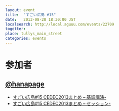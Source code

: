 ```yaml
---
layout: event
title:  "すごい広島 #15"
date:   2013-08-28 18:30:00 JST
localsearch: http://local.aguuu.com/events/22709
togetter:
place: tullys_main_street
categories: events
---
```


# 参加者

## [@hanapage](http://hanapage.wordpress.com/)

* [すごい広島#15 CEDEC2013まとめ – 基調講演-](http://hanapage.wordpress.com/2013/08/28/すごい広島15-cedec2013まとめ-基調講演/)
* [すごい広島#15 CEDEC2013まとめ – セッション-](http://hanapage.wordpress.com/2013/08/28/すごい広島15-cedec2013まとめ-セッション/)


